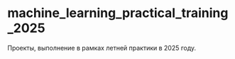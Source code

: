 # machine_learning_practical_training_2025
Проекты, выполнение в рамках летней практики в 2025 году.
